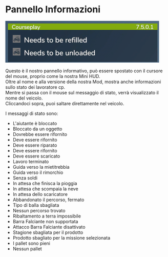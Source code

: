 # Pannello Informazioni

![Image](../assets/images/infopanel_0_0_480_130.png)

  
Questo è il nostro pannello informativo, può essere spostato con il cursore del mouse, proprio come la nostra Mini HUD.  
Oltre al nome e alla versione della nostra Mod, mostra anche informazioni sullo stato dei lavoratore cp.  
Mentre si passa con il mouse sul messaggio di stato, verrà visualizzato il nome del veicolo.  
Cliccandoci sopra, puoi saltare direttamente nel veicolo.  

  
I messaggi di stato sono:  
- L'aiutante è bloccato  
- Bloccato da un oggetto  
- Dovrebbe essere rifornito  
- Deve essere rifornito  
- Deve essere riparato  
- Deve essere rifornito  
- Deve essere scaricato  
- Lavoro terminato  
- Guida verso la mietitrebbia  
- Guida verso il rimorchio  
- Senza soldi  
- In attesa che finisca la pioggia  
- In attesa che scompaia la neve  
- In attesa dello scaricatore  
- Abbandonato il percorso, fermato  
- Tipo di balla sbagliata  
- Nessun percorso trovato  
- Ribaltamento a terra impossibile  
- Barra Falciante non supportata  
- Attacco Barra Falciante disattivato  
- Stagione sbagliata per il prodotto  
- Prodotto sbagliato per la missione selezionata  
- I pallet sono pieni  
- Nessun pallet  

